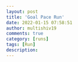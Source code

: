 ```yaml
---
layout: post
title: 'Goal Pace Run'
date: 2022-01-15 07:58:51
author: multishiv19
comments: true
category: [runs]
tags: [Run]
description: 
---
```


<div width='100%' class='strava-embed-placeholder' data-embed-type='activity' data-embed-id='6529143017'></div>
<script src='https://strava-embeds.com/embed.js'></script>
